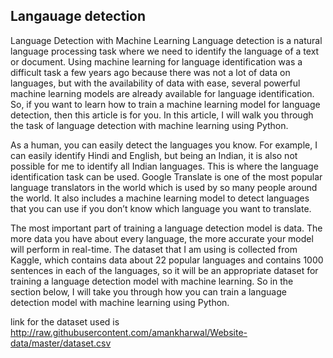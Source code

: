 ## Langauage detection 
Language Detection with Machine Learning
Language detection is a natural language processing task where we need to identify the language of a text or document. Using machine learning for language identification was a difficult task a few years ago because there was not a lot of data on languages, but with the availability of data with ease, several powerful machine learning models are already available for language identification. So, if you want to learn how to train a machine learning model for language detection, then this article is for you. In this article, I will walk you through the task of language detection with machine learning using Python.

As a human, you can easily detect the languages you know. For example, I can easily identify Hindi and English, but being an Indian, it is also not possible for me to identify all Indian languages. This is where the language identification task can be used. Google Translate is one of the most popular language translators in the world which is used by so many people around the world. It also includes a machine learning model to detect languages that you can use if you don’t know which language you want to translate.

The most important part of training a language detection model is data. The more data you have about every language, the more accurate your model will perform in real-time. The dataset that I am using is collected from Kaggle, which contains data about 22 popular languages and contains 1000 sentences in each of the languages, so it will be an appropriate dataset for training a language detection model with machine learning. So in the section below, I will take you through how you can train a language detection model with machine learning using Python.

link for the dataset used is http://raw.githubusercontent.com/amankharwal/Website-data/master/dataset.csv
